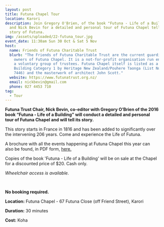 ```yaml
---
layout: post
title: Futuna Chapel Tour
location: Karori
description: Join Gregory O'Brien, of the book "Futuna - Life of a Building",
  and Nick Bevin for a detailed and personal tour of Futuna Chapel telling the
  story of Futuna.
img: /assets/uploaded/22-futuna_tour.jpg
event_date: 11:30am Sun 30 Oct & Sat 5 Nov
host:
  name: Friends of Futuna Charitable Trust
  blurb: "The Friends of Futuna Charitable Trust are the current guardians and
    owners of Futuna Chapel. It is a not-for-profit organisation run entirely by
    a voluntary group of trustees. Futuna Chapel itself is listed as a Heritage
    Building Category 1 by Heritage New Zealand/Pouhere Taonga (List Number #
    7446) and the masterwork of architect John Scott."
  website: https://www.futunatrust.org.nz/
  email: nickbevin@gmail.com
  phone: 027 4453 710
tag:
  - Tour
---
```

**Futuna Trust Chair, Nick Bevin, co-editor with Gregory O’Brien of the 2016 book “Futuna - Life of a Building” will conduct a detailed and personal tour of Futuna Chapel and will tell its story.**

This story starts in France in 1816 and has been added to significantly over the intervening 206 years. Come and experience the Life of Futuna.

A brochure with all the events happening at Futuna Chapel this year can also be found, in PDF form, <a href="/assets/uploaded/Futuna_HW2022_Web_04.pdf">here.</a>

Copies of the book 'Futuna - Life of a Building' will be on sale at the Chapel for a discounted price of $20. Cash only.

*Wheelchair access is available.*

<br>

**No booking required.**

**Location:** Futuna Chapel - 67 Futuna Close (off Friend Street), Karori

**Duration:** 30 minutes

**Cost:** Koha